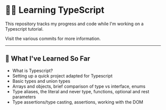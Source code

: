 # 👨‍💻 Learning TypeScript 

This repository tracks my progress and code while I'm working on a Typescript tutorial. 

Visit the various commits for more information.


-----


## 🧠 What I've Learned So Far

- What is Typescript?
- Setting up a quick project adapted for Typescript
- Basic types and union types
- Arrays and objects, brief comparison of type vs interface, enums
- Type aliases, the literal and never type, functions, optional and rest parameters
- Type assertions/type casting, assertions, working with the DOM